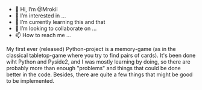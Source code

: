 - 👋 Hi, I’m @Mrokii
- 👀 I’m interested in ...
- 🌱 I’m currently learning this and that
- 💞️ I’m looking to collaborate on ...
- 📫 How to reach me ...

My first ever (released) Python-project is a memory-game (as in the classical tabletop-game where you try to find pairs of cards). It's been done wiht Python and Pyside2, and I was mostly learning by doing, so there are probably more than enough "problems" and things that could be done better in the code. Besides, there are quite a few things that might be good to be implemented.


<!---
Mrokii/Mrokii is a ✨ special ✨ repository because its `README.md` (this file) appears on your GitHub profile.
You can click the Preview link to take a look at your changes.
--->
